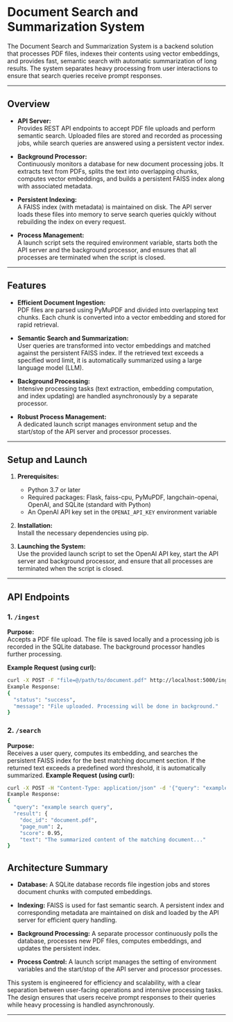 # Document Search and Summarization System

The Document Search and Summarization System is a backend solution that processes PDF files, indexes their contents using vector embeddings, and provides fast, semantic search with automatic summarization of long results. The system separates heavy processing from user interactions to ensure that search queries receive prompt responses.

---

## Overview

- **API Server:**  
  Provides REST API endpoints to accept PDF file uploads and perform semantic search. Uploaded files are stored and recorded as processing jobs, while search queries are answered using a persistent vector index.

- **Background Processor:**  
  Continuously monitors a database for new document processing jobs. It extracts text from PDFs, splits the text into overlapping chunks, computes vector embeddings, and builds a persistent FAISS index along with associated metadata.

- **Persistent Indexing:**  
  A FAISS index (with metadata) is maintained on disk. The API server loads these files into memory to serve search queries quickly without rebuilding the index on every request.

- **Process Management:**  
  A launch script sets the required environment variable, starts both the API server and the background processor, and ensures that all processes are terminated when the script is closed.

---

## Features

- **Efficient Document Ingestion:**  
  PDF files are parsed using PyMuPDF and divided into overlapping text chunks. Each chunk is converted into a vector embedding and stored for rapid retrieval.

- **Semantic Search and Summarization:**  
  User queries are transformed into vector embeddings and matched against the persistent FAISS index. If the retrieved text exceeds a specified word limit, it is automatically summarized using a large language model (LLM).

- **Background Processing:**  
  Intensive processing tasks (text extraction, embedding computation, and index updating) are handled asynchronously by a separate processor.

- **Robust Process Management:**  
  A dedicated launch script manages environment setup and the start/stop of the API server and processor processes.

---

## Setup and Launch

1. **Prerequisites:**  
   - Python 3.7 or later  
   - Required packages: Flask, faiss-cpu, PyMuPDF, langchain-openai, OpenAI, and SQLite (standard with Python)  
   - An OpenAI API key set in the `OPENAI_API_KEY` environment variable

2. **Installation:**  
   Install the necessary dependencies using pip.

3. **Launching the System:**  
   Use the provided launch script to set the OpenAI API key, start the API server and background processor, and ensure that all processes are terminated when the script is closed.

---

## API Endpoints

### 1. `/ingest`
**Purpose:**  
Accepts a PDF file upload. The file is saved locally and a processing job is recorded in the SQLite database. The background processor handles further processing.

**Example Request (using curl):**
```bash
curl -X POST -F "file=@/path/to/document.pdf" http://localhost:5000/ingest
Example Response:
{
  "status": "success",
  "message": "File uploaded. Processing will be done in background."
}
```
### 2. `/search`
**Purpose:**  
Receives a user query, computes its embedding, and searches the persistent FAISS index for the best matching document section. If the returned text exceeds a predefined word threshold, it is automatically summarized.
**Example Request (using curl):**
```bash
curl -X POST -H "Content-Type: application/json" -d '{"query": "example search query"}' http://localhost:5000/search
Example Response:
{
  "query": "example search query",
  "result": {
    "doc_id": "document.pdf",
    "page_num": 2,
    "score": 0.95,
    "text": "The summarized content of the matching document..."
}
```

## Architecture Summary

- **Database:**
A SQLite database records file ingestion jobs and stores document chunks with computed embeddings.

- **Indexing:**
FAISS is used for fast semantic search. A persistent index and corresponding metadata are maintained on disk and loaded by the API server for efficient query handling.

- **Background Processing:**
A separate processor continuously polls the database, processes new PDF files, computes embeddings, and updates the persistent index.

- **Process Control:**
A launch script manages the setting of environment variables and the start/stop of the API server and processor processes.

This system is engineered for efficiency and scalability, with a clear separation between user-facing operations and intensive processing tasks. The design ensures that users receive prompt responses to their queries while heavy processing is handled asynchronously.

---